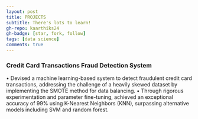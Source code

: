 ```yaml
---
layout: post
title: PROJECTS
subtitle: There's lots to learn!
gh-repo: kaarthiks24
gh-badge: [star, fork, follow]
tags: [data science]
comments: true
---
```


### Credit Card Transactions Fraud Detection System

• Devised a machine learning-based system to detect fraudulent credit card transactions, addressing the challenge of a heavily skewed dataset by implementing the SMOTE method for data balancing.
• Through rigorous experimentation and parameter fine-tuning, achieved an exceptional accuracy of 99% using K-Nearest Neighbors (KNN), surpassing alternative models including SVM and random forest.